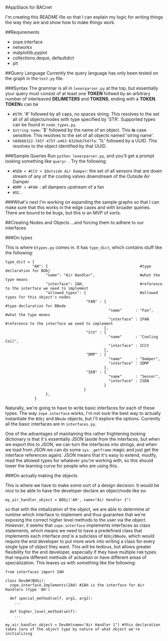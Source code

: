 #AppStack for BACnet

I'm creating this README file so that I can explain my logic for writing things the way they are and show how to make things work.

##Requirements
* zope.interface
* networkx
* matplotlib.pyplot
* collections.deque, defaultdict
* plt

##Query Language
Currently the query language has only been tested on the graph in the ```test.py``` file.

###Syntax
The grammar is all in ```lexerparser.py``` at the top, but essentially your query must consist of at least one **TOKEN** follwed by an arbitrary number of interleaved **DELIMETERS** and **TOKENS**, ending with a **TOKEN**. **TOKEN**s can be 
* ```#STR```: '#' followed by all caps, no spaces string. This resolves to the set all of all objects/nodes with type specified by 'STR'. Supported types can be found in ```node_types.py```.
* ```$string name```: '$' followed by the name of an object. This **is** case sensitive. This resolves to the set of all objects named 'string name'.
* ```%8d666322-745f-475f-a463-8329eb7547fa```: '%' followed by a UUID. This resolves to the object identified by that UUID.

###Sample Queries
Run ```python lexerparser.py```, and you'll get a prompt looking something like ```query> ```. Try the following:
* ```#SEN < #CCV < $Outside Air Damper```: the set of all sensors that are down stream of any of the cooling valves downstream of the Outside Air Damper
* ```#DMP > #FAN ```: all dampers upstream of a fan
* etc..

###What's next
I'm working on expanding the sample graphs so that I can make sure that this works in the edge cases and with broader queries. There are bound to be bugs, but this is an MVP of sorts.

##Creating Nodes and Objects
...and forcing them to adhere to our interfaces

###On types

This is where ```btypes.py``` comes in. It has ```type_dict```, which contains stuff like the following:

```
type_dict = {
            "AH": {                                         #type declaration for BObj
                  "name": "Air Handler",                    #what the type means
                  "interface": IAH,                         #reference to the interface we need to implement
                  "allowed_types": {                        #allowed types for this object's nodes
                                    "FAN" : {                           #type declaration for BNode
                                              "name"      : "Fan",      #what the type means
                                              "interface" : IFAN        #reference to the interface we need to implement
                                            },
                                    "CCV" : {
                                              "name"      : "Cooling Coil",
                                              "interface" : ICCV
                                            },
                                    "DMP" : {
                                              "name"      : "Damper",
                                              "interface" : IDMP
                                            },
                                    "SEN" : { 
                                              "name"      : "Sensor",
                                              "interface" : ISEN
                                            }
                                   }
                  },
             }
```
Naturally, we're going to have to write basic interfaces for each of these types. The way ```zope.interface``` works, I'm not sure the best way to actually instantiate the ```BObj``` and ```BNode``` objects, but I'll explore the options. Currently all the basic interfaces are in ```interfaces.py```.

One of the advantages of maintaining this rather frightening looking dictionary is that it's essentially JSON (aside from the interfaces, but when we export this to JSON, we can turn the interfaces into strings, and when we load from JSON we can do some ```sys._getframe``` magic and just get the interface references again). JSON means that it's easy to extend, modify, read the allowed types for whatever you're working with, so this should lower the learning curve for people who are using this.

###On actually making the objects

This is where we have to make some sort of a design decision. It would be *nice* to be able to have the developer declare an object/node like so:

```
my_air_handler_object = BObj('AH', name="Air Handler 1")
```

so that with the initialization of the object, we are able to determine *at runtime* which interface to implement and thus guarantee that we're exposing the correct higher level methods to the user via the object. *However*, it seems that ```zope.interface``` implements interfaces as class statements, which means we need to have a predefined class that implements each interface *and* is a subclass of ```BObj```/```BNode```, which would require the end developer to put more work into writing a class for every single type of object they want. This will be tedious, but allows greater flexibility for the end developer, especially if they have multiple ```FAN``` types that require different methods of actuation or have different areas of specialization. This leaves us with something like the following:

```
from interfaces import IAH

class DevAH(BObj):
  zope.interface.Implements(IAH) #IAH is the interface for Air Handlers (type 'AH')

  def special_method(self, arg1, arg2):
    ...

  def higher_level_method(self):
    ...

my_air_handler_object = DevAH(name="Air Handler 1") #this declaration takes care of the object type by nature of what object we're initializing
```
